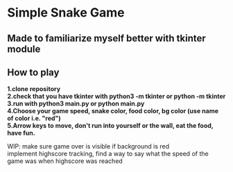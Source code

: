 # Simple Snake Game 
## Made to familiarize myself better with tkinter module
## How to play  
**1.clone repository**   
**2.check that you have tkinter with python3 -m tkinter or python -m tkinter**  
**3.run with python3 main.py or python main.py**    
**4.Choose your game speed, snake color, food color, bg color (use name of color i.e. "red")**     
**5.Arrow keys to move, don't run into yourself or the wall, eat the food, have fun.**  


WIP: make sure game over is visible if background is red  
implement highscore tracking, find a way to say what the speed of the game was when highscore was reached
